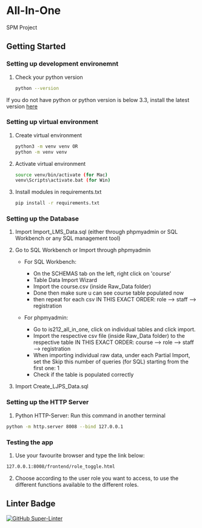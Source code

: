 # All-In-One
SPM Project


## Getting Started


### Setting up development environemnt 
1. Check your python version    
   ```sh 
   python --version
   ``` 
   
If you do not have python or python version is below 3.3, install the latest version [here](https://www.python.org/downloads/)


### Setting up virtual environment 

1. Create virtual environment     
   ```sh
   python3 -m venv venv OR
   python -m venv venv
   
2. Activate virtual environment  
   ```sh
   source venv/bin/activate (for Mac)
   venv\Scripts\activate.bat (for Win)
   
3. Install modules in requirements.txt     
   ```sh
   pip install -r requirements.txt

### Setting up the Database
1. Import Import_LMS_Data.sql (either through phpmyadmin or SQL Workbench or any SQL management tool)

2. Go to SQL Workbench or Import through phpmyadmin

   - For SQL Workbench:
      - On the SCHEMAS tab on the left, right click on 'course'
      - Table Data Import Wizard
      - Import the course.csv (inside Raw_Data folder)
      - Done then make sure u can see course table populated now
      - then repeat for each csv IN THIS EXACT ORDER: role --> staff --> registration

   - For phpmyadmin:
      - Go to is212_all_in_one, click on individual tables and click import.
      - Import the respective csv file (inside Raw_Data folder) to the respective table IN THIS EXACT ORDER: course --> role --> staff -->      registration
      - When importing individual raw data, under each Partial Import, set the Skip this number of queries (for SQL) starting from the first one: 1
      - Check if the table is populated correctly

4. Import Create_LJPS_Data.sql


### Setting up the HTTP Server

   1. Python HTTP-Server: Run this command in another terminal
   ```sh
   python -m http.server 8008 --bind 127.0.0.1
   ```

### Testing the app

   1. Use your favourite browser and type the link below: 
   ```sh
   127.0.0.1:8008/frontend/role_toggle.html
   ```
   2. Choose according to the user role you want to access, to use the different functions available to the different roles.


## Linter Badge
[![GitHub Super-Linter](https://github.com/alimsihui/All-In-One/workflows/Lint%20Code%20Base/badge.svg)](https://github.com/marketplace/actions/super-linter)




